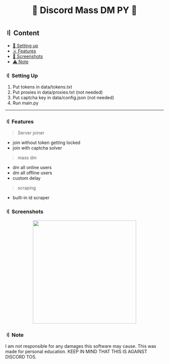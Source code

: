  <h1 align="center">
💎 Discord Mass DM PY 💎
<h1 align="center">
<p align="center"> 
</p>
  
## 〢 Content
 
- [📁 Setting up](#setup)
- [⚔️ Features](#features)
- [📸 Screenshots](#screenshot)
- [⚠️ Note](#note)

### 〢 Setting Up
   
1. Put tokens in data/tokens.txt 
2. Put proxies in data/proxies.txt (not needed)
3. Put captcha key in data/config.json (not needed)
4. Run main.py

<a id="features"></a>

---

### 〢 Features


> Server joiner
- join without token getting locked
- join with captcha solver


> mass dm
- dm all online users
- dm all offline users
- custom delay

> scraping
- built-in id scraper


### 〢 Screenshots

<p align="center"> 
  <kbd>
<img src="https://cdn.discordapp.com/attachments/" width="328"></img>
  </kbd>
</p>

### 〢 Note

I am not responsible for any damages this software may cause. This was made for personal education.
KEEP IN MIND THAT THIS IS AGAINST DISCORD TOS.


